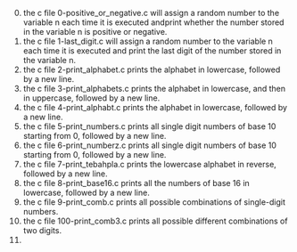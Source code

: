 0. the c file 0-positive_or_negative.c will assign a random number to the variable n each time it is executed andprint whether the number stored in the variable n is positive or negative.
1. the c file 1-last_digit.c will assign a random number to the variable n each time it is executed and print the last digit of the number stored in the variable n.
2. the c file 2-print_alphabet.c prints the alphabet in lowercase, followed by a new line.
3. the c file 3-print_alphabets.c prints the alphabet in lowercase, and then in uppercase, followed by a new line.
4. the c file 4-print_alphabt.c prints the alphabet in lowercase, followed by a new line.
5. the c file 5-print_numbers.c prints all single digit numbers of base 10 starting from 0, followed by a new line.
6. the c file 6-print_numberz.c prints all single digit numbers of base 10 starting from 0, followed by a new line.
7. the c file 7-print_tebahpla.c prints the lowercase alphabet in reverse, followed by a new line.
8. the c file 8-print_base16.c prints all the numbers of base 16 in lowercase, followed by a new line.
9. the c file 9-print_comb.c prints all possible combinations of single-digit numbers.
10. the c file 100-print_comb3.c prints all possible different combinations of two digits.
11. 